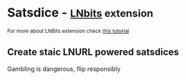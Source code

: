 # Satsdice - <small>[LNbits](https://github.com/lnbits/lnbits) extension</small>

<small>For more about LNBits extension check [this tutorial](https://github.com/lnbits/lnbits/wiki/LNbits-Extensions)</small>

## Create staic LNURL powered satsdices

Gambling is dangerous, flip responsibly
